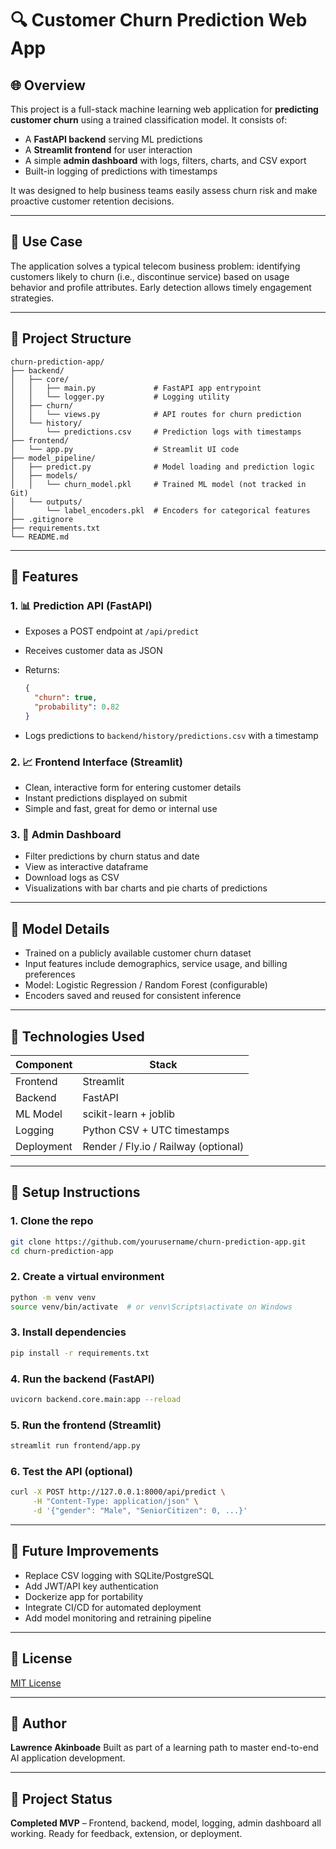 # 🔍 Customer Churn Prediction Web App

## 🌐 Overview

This project is a full-stack machine learning web application for **predicting customer churn** using a trained classification model. It consists of:

* A **FastAPI backend** serving ML predictions
* A **Streamlit frontend** for user interaction
* A simple **admin dashboard** with logs, filters, charts, and CSV export
* Built-in logging of predictions with timestamps

It was designed to help business teams easily assess churn risk and make proactive customer retention decisions.

---

## 🧬 Use Case

The application solves a typical telecom business problem: identifying customers likely to churn (i.e., discontinue service) based on usage behavior and profile attributes. Early detection allows timely engagement strategies.

---

## 📆 Project Structure

```
churn-prediction-app/
├── backend/
│   ├── core/
│   │   ├── main.py             # FastAPI app entrypoint
│   │   └── logger.py           # Logging utility
│   ├── churn/
│   │   └── views.py            # API routes for churn prediction
│   └── history/
│       └── predictions.csv     # Prediction logs with timestamps
├── frontend/
│   └── app.py                  # Streamlit UI code
├── model_pipeline/
│   ├── predict.py              # Model loading and prediction logic
│   ├── models/
│   │   └── churn_model.pkl     # Trained ML model (not tracked in Git)
│   └── outputs/
│       └── label_encoders.pkl  # Encoders for categorical features
├── .gitignore
├── requirements.txt
└── README.md
```

---

## 🚀 Features

### 1. 📊 Prediction API (FastAPI)

* Exposes a POST endpoint at `/api/predict`
* Receives customer data as JSON
* Returns:

  ```json
  {
    "churn": true,
    "probability": 0.82
  }
  ```
* Logs predictions to `backend/history/predictions.csv` with a timestamp

### 2. 📈 Frontend Interface (Streamlit)

* Clean, interactive form for entering customer details
* Instant predictions displayed on submit
* Simple and fast, great for demo or internal use

### 3. 🔧 Admin Dashboard

* Filter predictions by churn status and date
* View as interactive dataframe
* Download logs as CSV
* Visualizations with bar charts and pie charts of predictions

---

## 🤖 Model Details

* Trained on a publicly available customer churn dataset
* Input features include demographics, service usage, and billing preferences
* Model: Logistic Regression / Random Forest (configurable)
* Encoders saved and reused for consistent inference

---

## 🎨 Technologies Used

| Component  | Stack                                |
| ---------- | ------------------------------------ |
| Frontend   | Streamlit                            |
| Backend    | FastAPI                              |
| ML Model   | scikit-learn + joblib                |
| Logging    | Python CSV + UTC timestamps          |
| Deployment | Render / Fly.io / Railway (optional) |

---

## 🚧 Setup Instructions

### 1. Clone the repo

```bash
git clone https://github.com/yourusername/churn-prediction-app.git
cd churn-prediction-app
```

### 2. Create a virtual environment

```bash
python -m venv venv
source venv/bin/activate  # or venv\Scripts\activate on Windows
```

### 3. Install dependencies

```bash
pip install -r requirements.txt
```

### 4. Run the backend (FastAPI)

```bash
uvicorn backend.core.main:app --reload
```

### 5. Run the frontend (Streamlit)

```bash
streamlit run frontend/app.py
```

### 6. Test the API (optional)

```bash
curl -X POST http://127.0.0.1:8000/api/predict \
     -H "Content-Type: application/json" \
     -d '{"gender": "Male", "SeniorCitizen": 0, ...}'
```

---

## 🔄 Future Improvements

* Replace CSV logging with SQLite/PostgreSQL
* Add JWT/API key authentication
* Dockerize app for portability
* Integrate CI/CD for automated deployment
* Add model monitoring and retraining pipeline

---

## 📄 License

[MIT License](LICENSE)

---

## 👤 Author

**Lawrence Akinboade**
Built as part of a learning path to master end-to-end AI application development.

---

## 📅 Project Status

**Completed MVP** – Frontend, backend, model, logging, admin dashboard all working. Ready for feedback, extension, or deployment.
